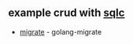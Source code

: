 ## example crud with [sqlc](https://github.com/kyleconroy/sqlc/)

- [migrate](https://github.com/golang-migrate/migrate) - golang-migrate